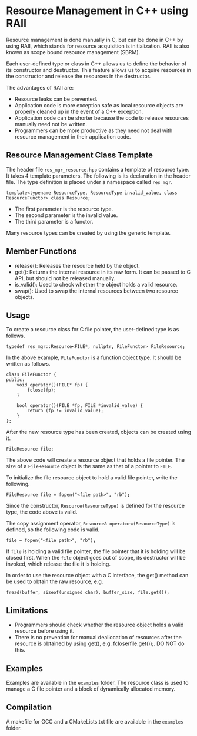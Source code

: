 Resource Management in C++ using RAII
=====================================

Resource management is done manually in C, but can be done in C++ by using RAII, which stands for resource acquisition is initialization.
RAII is also known as scope bound resource management (SBRM).

Each user-defined type or class in C++ allows us to define the behavior of its constructor and destructor.
This feature allows us to acquire resources in the constructor and release the resources in the destructor.

The advantages of RAII are:

- Resource leaks can be prevented.
- Application code is more exception safe as local resource objects are properly cleaned up in the event of a C++ exception.
- Application code can be shorter because the code to release resources manually need not be written.
- Programmers can be more productive as they need not deal with resource management in their application code.

## Resource Management Class Template

The header file `res_mgr_resource.hpp` contains a template of resource type.
It takes 4 template parameters.
The following is its declaration in the header file.
The type definition is placed under a namespace called `res_mgr`.

    template<typename ResourceType, ResourceType invalid_value, class ResourceFunctor> class Resource;

- The first parameter is the resource type.
- The second parameter is the invalid value.
- The third parameter is a functor.

Many resource types can be created by using the generic template.

## Member Functions

- release(): Releases the resource held by the object.
- get(): Returns the internal resource in its raw form. It can be passed to C API, but should not be released manually.
- is_valid(): Used to check whether the object holds a valid resource.
- swap(): Used to swap the internal resources between two resource objects.

## Usage

To create a resource class for C file pointer, the user-defined type is as follows.

    typedef res_mgr::Resource<FILE*, nullptr, FileFunctor> FileResource;

In the above example, `FileFunctor` is a function object type. It should be written as follows.

    class FileFunctor {
    public:
        void operator()(FILE* fp) {
            fclose(fp);
        }

        bool operator()(FILE *fp, FILE *invalid_value) {
            return (fp != invalid_value);
        }
    };

After the new resource type has been created, objects can be created using it.

    FileResource file;

The above code will create a resource object that holds a file pointer.
The size of a `FileResource` object is the same as that of a pointer to `FILE`.

To initialize the file resource object to hold a valid file pointer, write the following.

    FileResource file = fopen("<file path>", "rb");

Since the constructor, `Resource(ResourceType)` is defined for the resource type, the code above is valid.

The copy assignment operator, `Resource& operator=(ResourceType)` is defined, so the following code is valid.

    file = fopen("<file path>", "rb");

If `file` is holding a valid file pointer, the file pointer that it is holding will be closed first.
When the `file` object goes out of scope, its destructor will be invoked, which release the file it is holding.

In order to use the resource object with a C interface, the get() method can be used to obtain the raw resource, e.g.

    fread(buffer, sizeof(unsigned char), buffer_size, file.get());

## Limitations

- Programmers should check whether the resource object holds a valid resource before using it.
- There is no prevention for manual deallocation of resources after the resource is obtained by using get(), e.g. fclose(file.get());. DO NOT do this.

## Examples

Examples are available in the `examples` folder.
The resource class is used to manage a C file pointer and a block of dynamically allocated memory.

## Compilation

A makefile for GCC and a CMakeLists.txt file are available in the `examples` folder.
